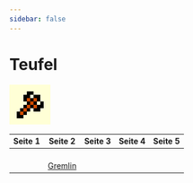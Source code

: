 ```yaml
---
sidebar: false
---
```

# Teufel

![Teufel](./demon-icon.png)

| Seite 1 | Seite 2 | Seite 3 | Seite 4 | Seite 5 |
| ------- | ------- | ------- | ------- | ------- |
|         |         |         |         |         |
|         |         |         |         |         |
|         |         |         |         |         |
|         |         |         |         |         |
| | [Gremlin](./gremlin/) | | | |